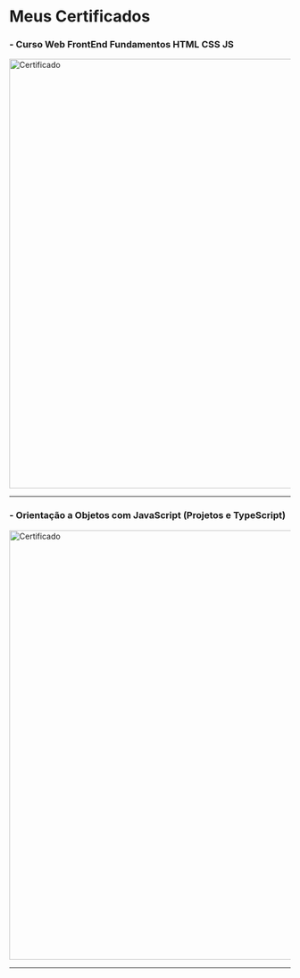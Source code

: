 # Meus Certificados

###  - Curso Web FrontEnd Fundamentos HTML CSS JS
<a href='https://udemy-certificate.s3.amazonaws.com/image/UC-6d70bca7-c357-4a7a-94c6-9ef9fcb7993a.jpg' target='_blanket'>
  <img src='https://udemy-certificate.s3.amazonaws.com/image/UC-6d70bca7-c357-4a7a-94c6-9ef9fcb7993a.jpg' alt='Certificado' width='768' />
</a>
<hr />

###  - Orientação a Objetos com JavaScript (Projetos e TypeScript)

<a href='https://udemy-certificate.s3.amazonaws.com/image/UC-29a5aede-f4fe-448a-9753-f705930f1122.jpg' target='_blanket'>
  <img src='https://udemy-certificate.s3.amazonaws.com/image/UC-29a5aede-f4fe-448a-9753-f705930f1122.jpg' alt='Certificado' width='768' />
</a>
<hr />